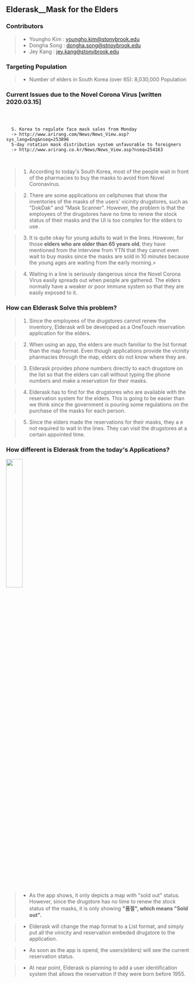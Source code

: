 ## Elderask__Mask for the Elders

### Contributors
 > - Youngho Kim : youngho.kim@stonybrook.edu
 > - Dongha Song : dongha.song@stnoybrook.edu
 > - Jey Kang    : jey.kang@stonybrook.edu


### Targeting Population
 > * Number of elders in South Korea (over 65): 8,030,000 Population

 ### Current Issues due to the Novel Corona Virus [written 2020.03.15]
 <code>
 <pre>
  S. Korea to regulate face mask sales from Monday
  -> http://www.arirang.com/News/News_View.asp?sys_lang=Eng&nseq=253896
  5-day rotation mask distribution system unfavorable to foreigners
  -> http://www.arirang.co.kr/News/News_View.asp?nseq=254163
 </code>
 </pre>
 
 >  1. According to today's South Korea, most of the people wait in front of the pharmacies to buy the masks to avoid from Novel Coronavirus. 

 >  2. There are some applications on cellphones that show the inventories of the masks of the users' vicinity drugstores, such as "DokDak" and "Mask Scanner". However, the problem is that the employees of the drugstores have no time to renew the stock status of their masks and the UI is too complex for the elders to use. 

 >  3. It is quite okay for young adults to wait in the lines. However, for those **elders who are older than 65 years old**, they have mentioned from the interview from YTN that they cannot even wait to buy masks since the masks are sold in 10 minutes because the young ages are waiting from the early morning.>
 
 >  4. Waiting in a line is seriously dangerous since the Novel Corona Virus easily spreads out when people are gathered. The elders normally have a weaker or poor immune system so that they are easily exposed to it. 
 
### How can Elderask Solve this problem?
 >  1. Since the employees of the drugstores cannot renew the inventory, Elderask will be developed as a OneTouch reservation application for the elders.
 
 >  2. When using an app, the elders are much familiar to the list format than the map format. Even though applications provide the vicinity pharmacies through the map, elders do not know where they are.
 
 >  3. Elderask provides phone numbers directly to each drugstore on the list so that the elders can call without typing the phone numbers and make a reservation for their masks.
 
 >  4. Elderask has to find for the drugstores who are available with the reservation system for the elders. This is going to be easier than we think since the government is pouring some regulations on the purchase of the masks for each person.
 
 >  5. Since the elders made the reservations for their masks, they a e not required to wait in the lines. They can visit the drugstores at a certain appointed time.
 
### How different is Elderask from the today's Applications?
<img src="https://user-images.githubusercontent.com/44015667/76699504-53f5f180-66f1-11ea-97cb-d402b19c8e9c.png" width="30%">
 
 > - As the app shows, it only depicts a map with "sold out" status. However, since the drugstore has no time to renew the stock status of the masks, it is only showing **"품절", which means "Sold out".**

 > - Elderask will change the map format to a List format, and simply put all the vinicity and reservation embeded drugstore to the application. 
 
 > - As soon as the app is opend, the users(elders) will see the current reservation status.
 
 > - At near point, Elderask is planning to add a user identification system that allows the reservation if they were born before 1955.
 
 

